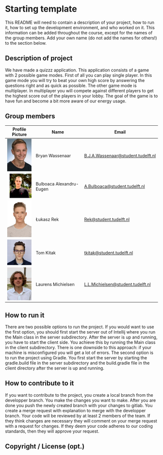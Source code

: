 # Starting template

This README will need to contain a description of your project, how to run it, how to set up the development environment, and who worked on it.
This information can be added throughout the course, except for the names of the group members.
Add your own name (do not add the names for others!) to the section below.

## Description of project
We have made a quizzz application. This application consists of a game with 2 possible game modes. First of all you can play single player. In this game mode you will try to beat your own high score by answering the questions right and as quick as possible. The other game mode is multiplayer. In multiplayer you will compete against different players to get the highest score out of the players in your lobby. The goal of the game is to have fun and become a bit more aware of our energy usage.

## Group members

| Profile Picture                                                  | Name                     | Email                              |
|------------------------------------------------------------------|--------------------------|------------------------------------|
| <img src="docs/profile_pictures/pf_Bryan.jpg" width="80">        | Bryan Wassenaar          | B.J.A.Wassenaar@student.tudelft.nl |
| <img src ="docs/profile_pictures/pf_Eugen.jpg" width = "80"> | Bulboaca Alexandru-Eugen | A.Bulboaca@student.tudelft.nl      |
| <img src ="docs/profile_pictures/pf_Lukasz.jpg" width = "80">    | Łukasz Rek		          | Rek@student.tudelft.nl             |
| <img src ="docs/profile_pictures/pf_Tom.jpg" width = "80">       | Tom Kitak		      | tkitak@student.tudelft.nl             |
| <img src ="docs/profile_pictures/pf_Laurens.jpg" width = "80"> | Laurens Michielsen | L.L.Michielsen@student.tudelft.nl | 

<!-- Instructions (remove once assignment has been completed -->
<!-- - Add (only!) your own name to the table above (use Markdown formatting) -->
<!-- - Mention your *student* email address -->
<!-- - Preferably add a recognizable photo, otherwise add your GitLab photo -->
<!-- - (please make sure the photos have the same size) --> 

## How to run it
There are two possible options to run the project. If you would want to use the first option, you should first start the server out of Intellij where you run the Main class in the server subdirectory. After the server is up and running, you have to start the client side. You achieve this by running the Main class in the client subdirectory. There is one downside to this approach: if your machine is misconfigured you will get a lot of errors. The second option is to run the project using Gradle. You first start the server by starting the gradle.build file in the server subdirectory and the build.gradle file in the client directory after the server is up and running.
## How to contribute to it
If you want to contribute to the project, you create a local branch from the developper branch. You make the changes you want to make. After you are done you push the newly created branch with your changes to gitlab. You create a merge request with explanation to merge with the developper branch. Your code will be reviewed by at least 2 members of the team. If they think changes are necessary they will comment on your merge request with a request for changes. If they deem your code adheres to our coding standards, then they will approve your request. 
## Copyright / License (opt.)

